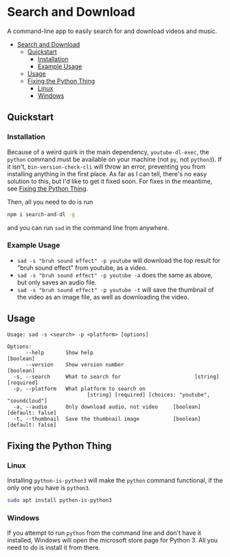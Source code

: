 # Search and Download

A command-line app to easily search for and download videos and music.

- [Search and Download](#search-and-download)
  - [Quickstart](#quickstart)
    - [Installation](#installation)
    - [Example Usage](#example-usage)
  - [Usage](#usage)
  - [Fixing the Python Thing](#fixing-the-python-thing)
    - [Linux](#linux)
    - [Windows](#windows)

## Quickstart

### Installation

Because of a weird quirk in the main dependency, `youtube-dl-exec`, the `python` command must be available on your machine (not `py`, not `python3`). If it isn't, `bin-version-check-cli` will throw an error, preventing you from installing anything in the first place. As far as I can tell, there's no easy solution to this, but I'd like to get it fixed soon. For fixes in the meantime, see [Fixing the Python Thing](#fixing-the-python-thing).

Then, all you need to do is run

```bash
npm i search-and-dl -g
```

and you can run `sad` in the command line from anywhere.

### Example Usage

- `sad -s "bruh sound effect" -p youtube` will download the top result for "bruh sound effect" from youtube, as a video.
- `sad -s "bruh sound effect" -p youtube -a` does the same as above, but only saves an audio file.
- `sad -s "bruh sound effect" -p youtube -t` will save the thumbnail of the video as an image file, as well as downloading the video.

## Usage

```text
Usage: sad -s <search> -p <platform> [options]

Options:
      --help       Show help                                           [boolean]
      --version    Show version number                                 [boolean]
  -s, --search     What to search for                        [string] [required]
  -p, --platform   What platform to search on
                          [string] [required] [choices: "youtube", "soundcloud"]
  -a, --audio      Only download audio, not video     [boolean] [default: false]
  -t, --thumbnail  Save the thumbnail image           [boolean] [default: false]
```

## Fixing the Python Thing

### Linux

Installing `python-is-python3` will make the `python` command functional, if the only one you have is `python3`.

```bash
sudo apt install python-is-python3
```

### Windows

If you attempt to run `python` from the command line and don't have it installed, Windows will open the microsoft store page for Python 3. All you need to do is install it from there.
